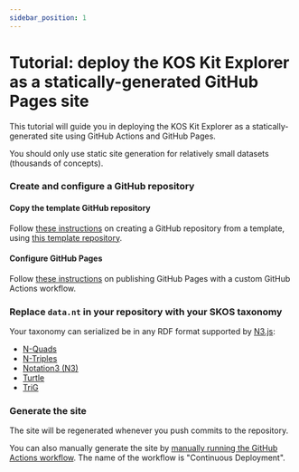 ```yaml
---
sidebar_position: 1
---
```


# Tutorial: deploy the KOS Kit Explorer as a statically-generated GitHub Pages site

This tutorial will guide you in deploying the KOS Kit Explorer as a statically-generated site using GitHub Actions and GitHub Pages.

You should only use static site generation for relatively small datasets (thousands of concepts).

### Create and configure a GitHub repository

#### Copy the template GitHub repository

Follow [these instructions](https://docs.github.com/en/repositories/creating-and-managing-repositories/creating-a-repository-from-a-template) on creating a GitHub repository from a template, using [this template repository](https://github.com/kos-kit/hasset-explorer).

#### Configure GitHub Pages

Follow [these instructions](https://docs.github.com/en/pages/getting-started-with-github-pages/configuring-a-publishing-source-for-your-github-pages-site#publishing-with-a-custom-github-actions-workflow) on publishing GitHub Pages with a custom GitHub Actions workflow.

### Replace `data.nt` in your repository with your SKOS taxonomy

Your taxonomy can serialized be in any RDF format supported by [N3.js](https://github.com/rdfjs/N3.js):

- [N-Quads](https://www.w3.org/TR/n-quads/)
- [N-Triples](https://www.w3.org/TR/n-triples/)
- [Notation3 (N3)](https://www.w3.org/TeamSubmission/n3/)
- [Turtle](https://www.w3.org/TR/turtle/)
- [TriG](https://www.w3.org/TR/trig/)

### Generate the site

The site will be regenerated whenever you push commits to the repository.

You can also manually generate the site by [manually running the GitHub Actions workflow](https://docs.github.com/en/actions/using-workflows/manually-running-a-workflow). The name of the workflow is "Continuous Deployment".
